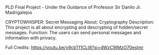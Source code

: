PLD Final Project - Under the Guidance of Professor Sir Danilo Jr. Madrigalejos

CRYPTOWHISPER: Secret Messaging
About: Cryptography 
Description: This project is all about encrypting and descrypting of hidden/secret messages.
Function: The users can send personal messages and information with privacy. 

Full Credits: https://youtu.be/y9cbTf1CLt8?si=dWzC9IMzO70eslmr



